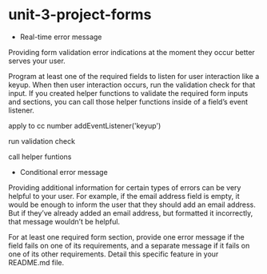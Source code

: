 # unit-3-project-forms
 
- Real-time error message

Providing form validation error indications at the moment they occur better serves your user.

Program at least one of the required fields to listen for user interaction like a keyup. When then user interaction occurs, run the validation check for that input. If you created helper functions to validate the required form inputs and sections, you can call those helper functions inside of a field’s event listener.

apply to cc number
addEventListener('keyup')

run validation check 

call helper funtions

- Conditional error message

Providing additional information for certain types of errors can be very helpful to your user. For example, if the email address field is empty, it would be enough to inform the user that they should add an email address. But if they’ve already added an email address, but formatted it incorrectly, that message wouldn’t be helpful.

For at least one required form section, provide one error message if the field fails on one of its requirements, and a separate message if it fails on one of its other requirements.
Detail this specific feature in your README.md file.